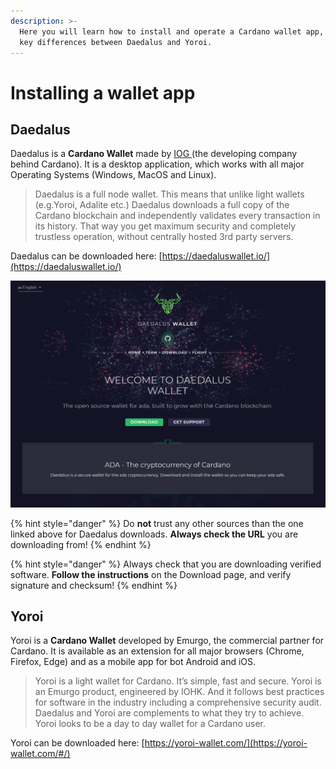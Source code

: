 ```yaml
---
description: >-
  Here you will learn how to install and operate a Cardano wallet app, and the
  key differences between Daedalus and Yoroi.
---
```


# Installing a wallet app

## Daedalus

Daedalus is a **Cardano Wallet** made by [IOG ](https://iohk.io/)\(the developing company behind Cardano\). It is a desktop application, which works with all major Operating Systems \(Windows, MacOS and Linux\). 

> Daedalus is a full node wallet. This means that unlike light wallets \(e.g.Yoroi, Adalite etc.\) Daedalus downloads a full copy of the Cardano blockchain and independently validates every transaction in its history. That way you get maximum security and completely trustless operation, without centrally hosted 3rd party servers.

Daedalus can be downloaded here: [https://daedaluswallet.io/](https://daedaluswallet.io/)

![The splash page from Daedalus&apos; Website.](../.gitbook/assets/daedalus_splash.png)

{% hint style="danger" %}
Do **not** trust any other sources than the one linked above for Daedalus downloads. **Always check the URL** you are downloading from!
{% endhint %}

{% hint style="danger" %}
Always check that you are downloading verified software. **Follow the instructions** on the Download page, and verify signature and checksum!
{% endhint %}

## Yoroi

Yoroi is a **Cardano Wallet** developed by Emurgo, the commercial partner for Cardano. It is available as an extension for all major browsers \(Chrome, Firefox, Edge\) and as a mobile app for bot Android and iOS.

> Yoroi is a light wallet for Cardano. It’s simple, fast and secure. Yoroi is an Emurgo product, engineered by IOHK. And it follows best practices for software in the industry including a comprehensive security audit. Daedalus and Yoroi are complements to what they try to achieve. Yoroi looks to be a day to day wallet for a Cardano user.

Yoroi can be downloaded here: [https://yoroi-wallet.com/](https://yoroi-wallet.com/#/)



